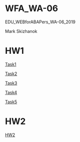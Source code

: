# WFA_WA-06
EDU_WEBforABAPers_WA-06_2019

Mark Skizhanok

# HW1
[Task1](https://markskizhanok.github.io/WFA_WA-06/HW1/Task1/index.html)

[Task2](https://markskizhanok.github.io/WFA_WA-06/HW1/Task2/index.html)

[Task3](https://markskizhanok.github.io/WFA_WA-06/HW1/Task3/index.html)

[Task4](https://markskizhanok.github.io/WFA_WA-06/HW1/Task4/index.html)

[Task5](https://markskizhanok.github.io/WFA_WA-06/HW1/Task5/index.html)

# HW2
[HW2](https://markskizhanok.github.io/WFA_WA-06/HW2/index.html)
